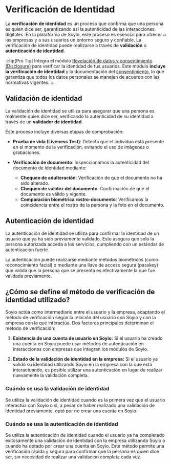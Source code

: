 
# Verificación de Identidad

La **verificación de identidad** es un proceso que confirma que una persona es quien dice ser, garantizando así la autenticidad de las interacciones digitales. En la plataforma de Soyio, este proceso es esencial para ofrecer a las empresas y a sus usuarios un entorno seguro y confiable. La verificación de identidad puede realizarse a través de **validación** o **autenticación de identidad**.

:::tip[Pro Tip]
Integra el módulo [Revelación de datos y consentimiento (Disclosure)](../modules/disclosure.mdx) para verificar la identidad de tus usuarios. Este módulo **incluye la verificación de identidad** y la documentación del [consentimiento](./consent.md), lo que garantiza que todos los datos personales se manejen de acuerdo con las normativas vigentes.
:::

## Validación de identidad

La validación de identidad se utiliza para asegurar que una persona es realmente quien dice ser, verificando la autenticidad de su identidad a través de un **validador de identidad**.

Este proceso incluye diversas etapas de comprobación:

- **Prueba de vida (Liveness Test)**: Detecta que el individuo está presente en el momento de la verificación, evitando el uso de imágenes o grabaciones.

- **Verificación de documento**: Inspeccionamos la autenticidad del documento de identidad mediante:
  - **Chequeo de adulteración**: Verificación de que el documento no ha sido alterado.
  - **Chequeo de validez del documento**: Confirmación de que el documento es válido y vigente.
  - **Comparación biométrica rostro-documento**: Verificamos la coincidencia entre el rostro de la persona y la foto en el documento.

## Autenticación de identidad

La autenticación de identidad se utiliza para confirmar la identidad de un usuario que ya ha sido previamente validado. Esto asegura que solo la persona autorizada acceda a los servicios, cumpliendo con un estándar de autenticación fuerte.

La autenticación puede realizarse mediante métodos biométricos (como reconocimiento facial) o mediante una llave de acceso segura (passkey) que valida que la persona que se presenta es efectivamente la que fue validada previamente.

## ¿Cómo se define el método de verificación de identidad utilizado?

Soyio actúa como intermediario entre el usuario y la empresa, adaptando el método de verificación según la relación del usuario con Soyio y con la empresa con la que interactúa. Dos factores principales determinan el método de verificación:

1. **Existencia de una cuenta de usuario en Soyio:** Si el usuario ha creado una cuenta en Soyio puede usar métodos de autenticación en interacciones con empresas que integran los módulos de Soyio.

2. **Estado de la validación de identidad en la empresa:** Si el usuario ya validó su identidad utilizando Soyio en la empresa con la que está interactuando, es posible utilizar una autenticación en lugar de realizar nuevamente la validación completa.

### Cuándo se usa la validación de identidad

Se utiliza la validación de identidad cuando es la primera vez que el usuario interactúa con Soyio o si, a pesar de haber realizado una validación de identidad previamente, optó por no crear una cuenta en Soyio.

### Cuándo se usa la autenticación de identidad

Se utiliza la autenticación de identidad cuando el usuario ya ha completado exitosamente una validación de identidad con la empresa utilizando Soyio o cuando ha optado por crear una cuenta en Soyio. Este método permite una verificación rápida y segura para confirmar que la persona es quien dice ser, sin necesidad de realizar una validación completa cada vez.
